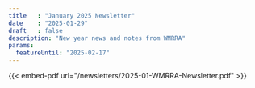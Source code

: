 ```yaml
---
title   : "January 2025 Newsletter" 
date    : "2025-01-29"
draft   : false
description: "New year news and notes from WMRRA"
params: 
  featureUntil: "2025-02-17"
---
```


{{< embed-pdf url="/newsletters/2025-01-WMRRA-Newsletter.pdf" >}}
